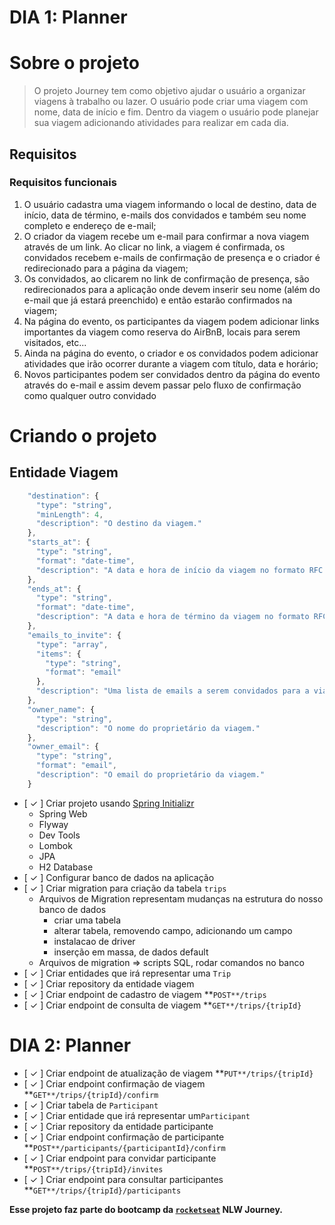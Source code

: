 # DIA 1: Planner

# Sobre o projeto

> O projeto Journey tem como objetivo ajudar o usuário a organizar viagens à trabalho ou lazer. O usuário pode criar uma viagem com nome, data de início e fim. Dentro da viagem o usuário pode planejar sua viagem adicionando atividades para realizar em cada dia.

## Requisitos

### Requisitos funcionais

1. O usuário cadastra uma viagem informando o local de destino, data de início, data de término, e-mails dos convidados e também seu nome completo e endereço de e-mail;
2. O criador da viagem recebe um e-mail para confirmar a nova viagem através de um link. Ao clicar no link, a viagem é confirmada, os convidados recebem e-mails de confirmação de presença e o criador é redirecionado para a página da viagem;
3. Os convidados, ao clicarem no link de confirmação de presença, são redirecionados para a aplicação onde devem inserir seu nome (além do e-mail que já estará preenchido) e então estarão confirmados na viagem;
4. Na página do evento, os participantes da viagem podem adicionar links importantes da viagem como reserva do AirBnB, locais para serem visitados, etc...
5. Ainda na página do evento, o criador e os convidados podem adicionar atividades que irão ocorrer durante a viagem com título, data e horário;
6. Novos participantes podem ser convidados dentro da página do evento através do e-mail e assim devem passar pelo fluxo de confirmação como qualquer outro convidado

# Criando o projeto

## Entidade Viagem

```jsx
    "destination": {
      "type": "string",
      "minLength": 4,
      "description": "O destino da viagem."
    },
    "starts_at": {
      "type": "string",
      "format": "date-time",
      "description": "A data e hora de início da viagem no formato RFC 3339."
    },
    "ends_at": {
      "type": "string",
      "format": "date-time",
      "description": "A data e hora de término da viagem no formato RFC 3339."
    },
    "emails_to_invite": {
      "type": "array",
      "items": {
        "type": "string",
        "format": "email"
      },
      "description": "Uma lista de emails a serem convidados para a viagem."
    },
    "owner_name": {
      "type": "string",
      "description": "O nome do proprietário da viagem."
    },
    "owner_email": {
      "type": "string",
      "format": "email",
      "description": "O email do proprietário da viagem."
    }
```

- [ &check; ]  Criar projeto usando [Spring Initializr](https://start.spring.io/)
    - Spring Web
    - Flyway
    - Dev Tools
    - Lombok
    - JPA
    - H2 Database
- [ &check; ]  Configurar banco de dados na aplicação
- [ &check; ]  Criar migration para criação da tabela `trips`
    - Arquivos de Migration representam mudanças na estrutura do nosso banco de dados
        - criar uma tabela
        - alterar tabela, removendo campo, adicionando um campo
        - instalacao de driver
        - inserção em massa, de dados default
    - Arquivos de migration ⇒ scripts SQL, rodar comandos no banco
- [  &check; ]  Criar entidades que irá representar uma `Trip`
- [ &check;  ]  Criar repository da entidade viagem
- [  &check; ]  Criar endpoint de cadastro de viagem **`POST**/trips`
- [  &check; ]  Criar endpoint de consulta de viagem **`GET**/trips/{tripId}`

# DIA 2: Planner

- [ &check; ]  Criar endpoint de atualização de viagem **`PUT**/trips/{tripId}`
- [ &check; ]  Criar endpoint confirmação de viagem **`GET**/trips/{tripId}/confirm`
- [ &check; ]  Criar tabela de `Participant`
- [ &check; ]  Criar entidade que irá representar um`Participant`
- [ &check; ]  Criar repository da entidade participante
- [ &check; ]  Criar endpoint confirmação de participante **`POST**/participants/{participantId}/confirm`
- [ &check; ]  Criar endpoint para convidar participante **`POST**/trips/{tripId}/invites`
- [ &check; ]  Criar endpoint para consultar participantes **`GET**/trips/{tripId}/participants`


__Esse projeto faz parte do bootcamp da [`rocketseat`](https://github.com/rocketseat) NLW Journey.__